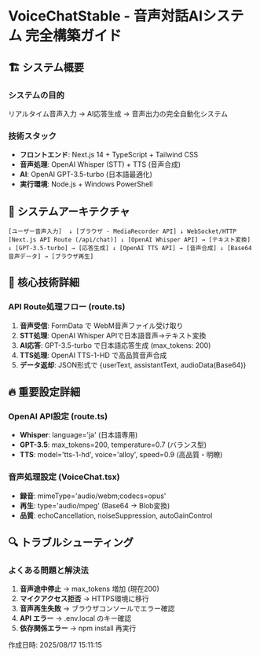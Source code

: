 ﻿# VoiceChatStable - 音声対話AIシステム 完全構築ガイド

## 🏗️ システム概要

### システムの目的
リアルタイム音声入力 → AI応答生成 → 音声出力の完全自動化システム

### 技術スタック
- **フロントエンド**: Next.js 14 + TypeScript + Tailwind CSS
- **音声処理**: OpenAI Whisper (STT) + TTS (音声合成)
- **AI**: OpenAI GPT-3.5-turbo (日本語最適化)
- **実行環境**: Node.js + Windows PowerShell

## 🎯 システムアーキテクチャ

`
[ユーザー音声入力] 
    ↓
[ブラウザ - MediaRecorder API]
    ↓ WebSocket/HTTP
[Next.js API Route (/api/chat)]
    ↓
[OpenAI Whisper API] → [テキスト変換]
    ↓
[GPT-3.5-turbo] → [応答生成]
    ↓
[OpenAI TTS API] → [音声合成]
    ↓
[Base64音声データ] → [ブラウザ再生]
`

## 🔧 核心技術詳細

### API Route処理フロー (route.ts)
1. **音声受信**: FormData で WebM音声ファイル受け取り
2. **STT処理**: OpenAI Whisper APIで日本語音声→テキスト変換
3. **AI応答**: GPT-3.5-turbo で日本語応答生成 (max_tokens: 200)
4. **TTS処理**: OpenAI TTS-1-HD で高品質音声合成
5. **データ返却**: JSON形式で {userText, assistantText, audioData(Base64)}

## 🔥 重要設定詳細

### OpenAI API設定 (route.ts)
- **Whisper**: language='ja' (日本語専用)
- **GPT-3.5**: max_tokens=200, temperature=0.7 (バランス型)
- **TTS**: model='tts-1-hd', voice='alloy', speed=0.9 (高品質・明瞭)

### 音声処理設定 (VoiceChat.tsx)
- **録音**: mimeType='audio/webm;codecs=opus'
- **再生**: type='audio/mpeg' (Base64 → Blob変換)
- **品質**: echoCancellation, noiseSuppression, autoGainControl

## 🔍 トラブルシューティング

### よくある問題と解決法
1. **音声途中停止** → max_tokens 増加 (現在200)
2. **マイクアクセス拒否** → HTTPS環境に移行
3. **音声再生失敗** → ブラウザコンソールでエラー確認
4. **API エラー** → .env.local のキー確認
5. **依存関係エラー** → npm install 再実行

作成日時: 2025/08/17 15:11:15
